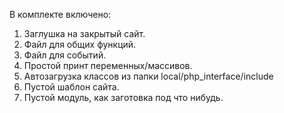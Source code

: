 В комплекте включено:
1. Заглушка на закрытый сайт.
2. Файл для общих функций.
3. Файл для событий.
4. Простой принт переменных/массивов.
5. Автозагрузка классов из папки local/php_interface/include
6. Пустой шаблон сайта.
7. Пустой модуль, как заготовка под что нибудь.
